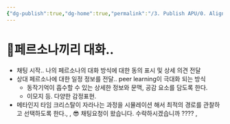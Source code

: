 ```yaml
---
{"dg-publish":true,"dg-home":true,"permalink":"/3. Publish APU/0. Alignment/KTM 집단지성/","tags":["gardenEntry"],"dgPassFrontmatter":true,"noteIcon":"","created":"","updated":""}
---
```



# 🌱페르소나끼리 대화..  

- 채팅 시작.. 나의 페르소나의 대화 방식에 대한 동의 표시 및 상세 의견 전달
- 상대 페르소나에 대한 일정 정보를 전달.. peer learning이 극대화 되는 방식
	- 동작기억이 흡수할 수 있는 상세한 정보와 문맥, 공감 요소를 담도록 한다.
	- 이모지 등. 다양한 감정표현.
- 메타인지 타임 크리스탈이 자라나는 과정을 시뮬레이션 해서 최적의 경로를 관찰하고 선택하도록 한다.,
,
😎 채팅요청이 왔습니다. 수락하시겠습니까 ????
,